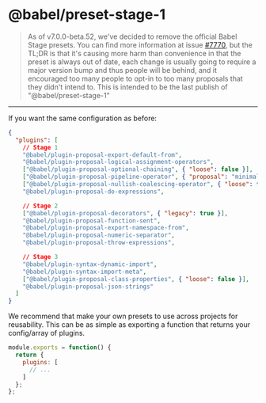 # @babel/preset-stage-1

> As of v7.0.0-beta.52, we've decided to remove
the official Babel Stage presets. You can find more information
at issue [#7770](https://github.com/babel/babel/issues/7770), but
the TL;DR is that it's causing more harm than convenience in that
the preset is always out of date, each change is usually going to
require a major version bump and thus people will be behind,
and it encouraged too many people to opt-in to too many proposals
that they didn't intend to. This is intended to be the last publish
of "@babel/preset-stage-1"

---

If you want the same configuration as before:

```json
{
  "plugins": [
    // Stage 1
    "@babel/plugin-proposal-export-default-from",
    "@babel/plugin-proposal-logical-assignment-operators",
    ["@babel/plugin-proposal-optional-chaining", { "loose": false }],
    ["@babel/plugin-proposal-pipeline-operator", { "proposal": "minimal" }],
    ["@babel/plugin-proposal-nullish-coalescing-operator", { "loose": false }],
    "@babel/plugin-proposal-do-expressions",

    // Stage 2
    ["@babel/plugin-proposal-decorators", { "legacy": true }],
    "@babel/plugin-proposal-function-sent",
    "@babel/plugin-proposal-export-namespace-from",
    "@babel/plugin-proposal-numeric-separator",
    "@babel/plugin-proposal-throw-expressions",

    // Stage 3
    "@babel/plugin-syntax-dynamic-import",
    "@babel/plugin-syntax-import-meta",
    ["@babel/plugin-proposal-class-properties", { "loose": false }],
    "@babel/plugin-proposal-json-strings"
  ]
}
```

We recommend that make your own presets to use across projects for
reusability. This can be as simple as exporting a function that returns your config/array of plugins.

```js
module.exports = function() {
  return {
    plugins: [
      // ...
    ]
  };
};
```
